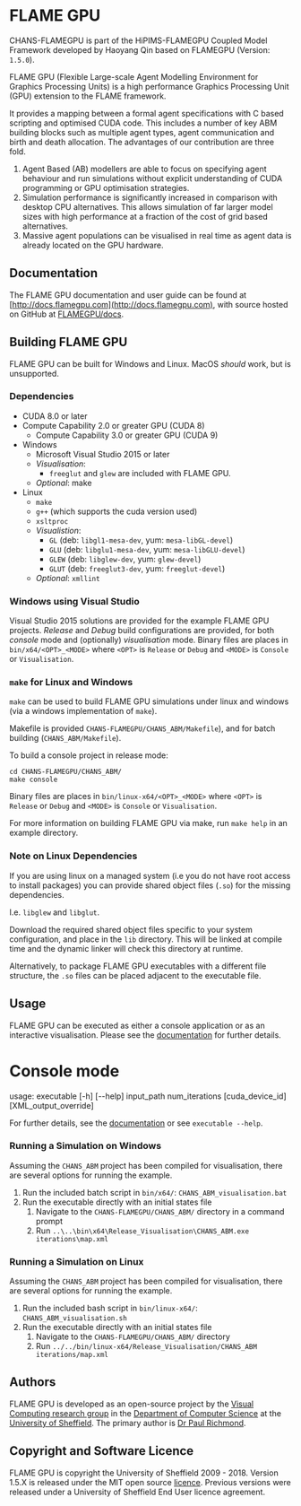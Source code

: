 # FLAME GPU

CHANS-FLAMEGPU is part of the HiPIMS-FLAMEGPU Coupled Model Framework developed by Haoyang Qin based on FLAMEGPU (Version: `1.5.0`).


FLAME GPU (Flexible Large-scale Agent Modelling Environment for Graphics Processing Units) is a high performance Graphics Processing Unit (GPU) extension to the FLAME framework.

It provides a mapping between a formal agent specifications with C based scripting and optimised CUDA code.
This includes a number of key ABM building blocks such as multiple agent types, agent communication and birth and death allocation.
The advantages of our contribution are three fold.

1. Agent Based (AB) modellers are able to focus on specifying agent behaviour and run simulations without explicit understanding of CUDA programming or GPU optimisation strategies.
2. Simulation performance is significantly increased in comparison with desktop CPU alternatives. This allows simulation of far larger model sizes with high performance at a fraction of the cost of grid based alternatives.
3. Massive agent populations can be visualised in real time as agent data is already located on the GPU hardware.

## Documentation

The FLAME GPU documentation and user guide can be found at [http://docs.flamegpu.com](http://docs.flamegpu.com), with source hosted on GitHub at [FLAMEGPU/docs](https://github.com/FLAMEGPU/docs).


## Building FLAME GPU

FLAME GPU can be built for Windows and Linux. MacOS *should* work, but is unsupported.

### Dependencies
+ CUDA 8.0 or later
+ Compute Capability 2.0 or greater GPU (CUDA 8)
    + Compute Capability 3.0 or greater GPU (CUDA 9)
+ Windows
    + Microsoft Visual Studio 2015 or later
    + *Visualisation*:
        + `freeglut` and `glew` are included with FLAME GPU.
    + *Optional*: make
+ Linux
    + `make`
    + `g++` (which supports the cuda version used)
    + `xsltproc`
    + *Visualistion*:
        + `GL` (deb: `libgl1-mesa-dev`, yum: `mesa-libGL-devel`)
        + `GLU` (deb: `libglu1-mesa-dev`, yum: `mesa-libGLU-devel`)
        + `GLEW` (deb: `libglew-dev`, yum: `glew-devel`)
        + `GLUT` (deb: `freeglut3-dev`, yum: `freeglut-devel`)
    + *Optional*: `xmllint`


### Windows using Visual Studio

Visual Studio 2015 solutions are provided for the example FLAME GPU projects.
*Release* and *Debug* build configurations are provided, for both *console* mode and (optionally) *visualisation* mode.
Binary files are places in `bin/x64/<OPT>_<MODE>` where `<OPT>` is `Release` or `Debug` and `<MODE>` is `Console` or `Visualisation`.


### `make` for Linux and Windows

`make` can be used to build FLAME GPU simulations under linux and windows (via a windows implementation of `make`).

Makefile is provided `CHANS-FLAMEGPU/CHANS_ABM/Makefile`), and for batch building (`CHANS_ABM/Makefile`).

To build a console project in release mode:

```
cd CHANS-FLAMEGPU/CHANS_ABM/
make console
```


Binary files are places in `bin/linux-x64/<OPT>_<MODE>` where `<OPT>` is `Release` or `Debug` and `<MODE>` is `Console` or `Visualisation`.

For more information on building FLAME GPU via make, run `make help` in an example directory.

### Note on Linux Dependencies

If you are using linux on a managed system (i.e you do not have root access to install packages) you can provide shared object files (`.so`) for the missing dependencies.

I.e. `libglew` and `libglut`.

Download the required shared object files specific to your system configuration, and place in the `lib` directory. This will be linked at compile time and the dynamic linker will check this directory at runtime.

Alternatively, to package FLAME GPU executables with a different file structure, the `.so` files can be placed adjacent to the executable file. 

## Usage

FLAME GPU can be executed as either a console application or as an interactive visualisation.
Please see the [documentation](http://docs.flamegpu.com) for further details.


# Console mode
usage: executable [-h] [--help] input_path num_iterations [cuda_device_id] [XML_output_override]


For further details, see the [documentation](http://docs.flamegpu.com) or see `executable --help`.


### Running a Simulation on Windows

Assuming the `CHANS_ABM` project has been compiled for visualisation, there are several options for running the example.

1. Run the included batch script in `bin/x64/`: `CHANS_ABM_visualisation.bat`
2. Run the executable directly with an initial states file
    1. Navigate to the `CHANS-FLAMEGPU/CHANS_ABM/` directory in a command prompt
    2. Run `..\..\bin\x64\Release_Visualisation\CHANS_ABM.exe iterations\map.xml`

### Running a Simulation on Linux

Assuming the `CHANS_ABM` project has been compiled for visualisation, there are several options for running the example.

1. Run the included bash script in `bin/linux-x64/`: `CHANS_ABM_visualisation.sh `
2. Run the executable directly with an initial states file
    1. Navigate to the `CHANS-FLAMEGPU/CHANS_ABM/` directory
    2. Run `../../bin/linux-x64/Release_Visualisation/CHANS_ABM iterations/map.xml`


## Authors

FLAME GPU is developed as an open-source project by the [Visual Computing research group](https://www.sheffield.ac.uk/dcs/research/groups/visual-computing/home) in the [Department of Computer Science](https://www.sheffield.ac.uk/dcs/) at the [University of Sheffield](https://www.sheffield.ac.uk/).
The primary author is [Dr Paul Richmond](http://paulrichmond.shef.ac.uk/).


## Copyright and Software Licence

FLAME GPU is copyright the University of Sheffield 2009 - 2018. Version 1.5.X is released under the MIT open source [licence](LICENSE). Previous versions were released under a University of Sheffield End User licence agreement.